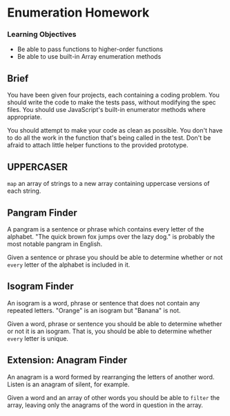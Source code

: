 # Enumeration Homework

### Learning Objectives

- Be able to pass functions to higher-order functions
- Be able to use built-in Array enumeration methods

## Brief

You have been given four projects, each containing a coding problem. You should write the code to make the tests pass, without modifying the spec files. You should use JavaScript's built-in enumerator methods where appropriate.

You should attempt to make your code as clean as possible. You don't have to do all the work in the function that's being called in the test. Don't be afraid to attach little helper functions to the provided prototype.

## UPPERCASER

`map` an array of strings to a new array containing uppercase versions of each string.

## Pangram Finder

A pangram is a sentence or phrase which contains every letter of the alphabet. "The quick brown fox jumps over the lazy dog." is probably the most notable pangram in English.

Given a sentence or phrase you should be able to determine whether or not `every` letter of the alphabet is included in it.

## Isogram Finder

An isogram is a word, phrase or sentence that does not contain any repeated letters. "Orange" is an isogram but "Banana" is not.

Given a word, phrase or sentence you should be able to determine whether or not it is an isogram. That is, you should be able to determine whether `every` letter is unique.

## Extension: Anagram Finder

An anagram is a word formed by rearranging the letters of another word. Listen is an anagram of silent, for example.

Given a word and an array of other words you should be able to `filter` the array, leaving only the anagrams of the word in question in the array.
